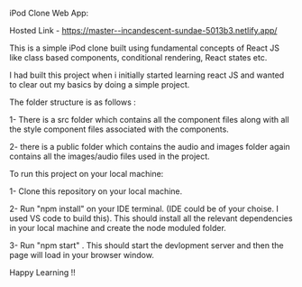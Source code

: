iPod Clone Web App:

Hosted Link - https://master--incandescent-sundae-5013b3.netlify.app/

This is a simple iPod clone built using fundamental concepts of React JS like class based components, conditional rendering, React states etc.

I had built this project when i initially started learning react JS and wanted to clear out my basics by doing a simple project.

The folder structure is as follows :

1- There is a src folder which contains all the component files along with all the style component files associated with the components.

2- there is a public folder which contains the audio and images folder again contains all the images/audio files used in the project.

To run this project on your local machine:

1- Clone this repository on your local machine.

2- Run "npm install" on your IDE terminal. (IDE could be of your choise. I used VS code to build this). This should install all the relevant dependencies in your local machine and create the node moduled folder.

3- Run "npm start" . This should start the devlopment server and then the page will load in your browser window.

Happy Learning !!
